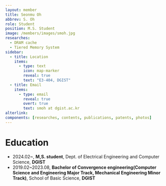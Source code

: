 ```yaml
---
layout: member
title: Seonmu Oh
abbrev: S. Oh
role: Student
position: M.S. Student
image: /members/images/smoh.jpg
researches:
  - DRAM cache
  - Tiered Memory System
sidebar:
  - title: Location
    items:
      - type: text
        icon: map-marker
        reveal: true
        text: "E3-404, DGIST"
  - title: Email
    items:
      - type: email
        reveal: true
        overt: true
        text: smoh at dgist.ac.kr
alterlink: 
components: [researches, contents, publications, patents, photos]
---
```


# Education
* 2024.02~, **M,S. student**, Dept. of Electrical Engineering and Computer Science, **DGIST**
* 2019.02~2023.08, **Bachelor of Convergence engineering(Computer Science and Engineering Major Track, Mechanical Engineering Minor Track)**, School of Basic Science, **DGIST**
